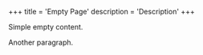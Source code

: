 +++
title = 'Empty Page'
description = 'Description'
+++

Simple empty content.

Another paragraph.
